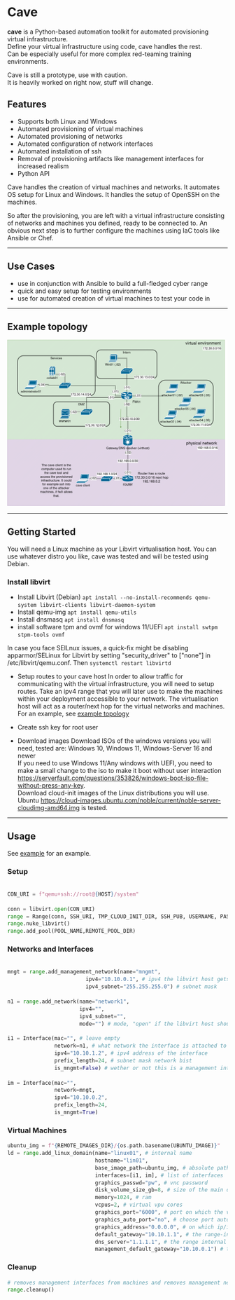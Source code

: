 # Cave

**cave** is a Python-based automation toolkit for automated provisioning virtual infrastructure.  
Define your virtual infrastructure using code, cave handles the rest.  
Can be especially useful for more complex red-teaming training environments.  

Cave is still a prototype, use with caution.  
It is heavily worked on right now, stuff will change.  

## Features

* Supports both Linux and Windows
* Automated provisioning of virtual machines
* Automated provisioning of networks
* Automated configuration of network interfaces
* Automated installation of ssh
* Removal of provisioning artifacts like management interfaces for increased realism
* Python API

Cave handles the creation of virtual machines and networks.
It automates OS setup for Linux and Windows.
It handles the setup of OpenSSH on the machines.

So after the provisioning, you are left with a virtual infrastructure consisting of networks and machines you defined, ready to be connected to.
An obvious next step is to further configure the machines using IaC tools like Ansible or Chef.

---

## Use Cases
* use in conjunction with Ansible to build a full-fledged cyber range
* quick and easy setup for testing environments
* use for automated creation of virtual machines to test your code in

---
## Example topology
![example topology image](./assets/example_topology.drawio.png)

---

## Getting Started

You will need a Linux machine as your Libvirt virtualisation host.
You can use whatever distro you like, cave was tested and will be tested using Debian.

### Install libvirt
* Install Libvirt (Debian) `apt install --no-install-recommends qemu-system libvirt-clients libvirt-daemon-system`
* Install qemu-img `apt install qemu-utils`
* Install dnsmasq `apt install dnsmasq`
* install software tpm and ovmf for windows 11/UEFI `apt install swtpm stpm-tools ovmf`

In case you face SElLnux issues, a quick-fix might be disabling apparmor/SELinux for Libvirt by setting "security_driver" to ["none"] in /etc/libvirt/qemu.conf. Then `systemctl restart libvirtd`  

* Setup routes to your cave host
In order to allow traffic for communicating with the virtual infrastructure, you will need to setup routes.
Take an ipv4 range that you will later use to make the machines within your deployment accessible to your network.
The virtualisation host will act as a router/next hop for the virtual networks and machines.  
For an example, see [example topology](assets/example_topology.drawio.png)

* Create ssh key for root user

* Download images
Download ISOs of the windows versions you will need, tested are: Windows 10, Windows 11, Windows-Server 16 and newer  
If you need to use Windows 11/Any windows with UEFI, you need to make a small change to the iso to make it boot without user interaction <https://serverfault.com/questions/353826/windows-boot-iso-file-without-press-any-key>.  
Download cloud-init images of the Linux distributions you will use. Ubuntu <https://cloud-images.ubuntu.com/noble/current/noble-server-cloudimg-amd64.img> is tested.

---

## Usage
See [example](test/test.py) for an example.  

### Setup
```python

CON_URI = f"qemu+ssh://root@{HOST}/system"

conn = libvirt.open(CON_URI)
range = Range(conn, SSH_URI, TMP_CLOUD_INIT_DIR, SSH_PUB, USERNAME, PASSWORD)
range.nuke_libvirt()
range.add_pool(POOL_NAME,REMOTE_POOL_DIR)
```

### Networks and Interfaces
```python

mngt = range.add_management_network(name="mngmt", 
                         ipv4="10.10.0.1", # ipv4 the libvirt host gets inside the network, it then acts as gateway
                         ipv4_subnet="255.255.255.0") # subnet mask

n1 = range.add_network(name="network1", 
                       ipv4="", 
                       ipv4_subnet="", 
                       mode="") # mode, "open" if the libvirt host should route to and from the network

i1 = Interface(mac="", # leave empty 
               network=n1, # what network the interface is attached to
               ipv4="10.10.1.2", # ipv4 address of the interface
               prefix_length=24, # subnet mask network bist
               is_mngmt=False) # wether or not this is a management interface e.g. is connected to a management network, mngmt interfaces will be detatched in the cleanup phase

im = Interface(mac="", 
               network=mngt, 
               ipv4="10.10.0.2", 
               prefix_length=24, 
               is_mngmt=True) 
```

### Virtual Machines
```python
ubuntu_img = f"{REMOTE_IMAGES_DIR}/{os.path.basename(UBUNTU_IMAGE)}"
ld = range.add_linux_domain(name="linux01", # internal name
                            hostname="lin01", 
                            base_image_path=ubuntu_img, # absolute path to the cloud-init base image on the libvirt host
                            interfaces=[i1, im], # list of interfaces
                            graphics_passwd="pw", # vnc password
                            disk_volume_size_gb=8, # size of the main disk in GB
                            memory=1024, # ram
                            vcpus=2, # virtual vpu cores
                            graphics_port="6000", # port on which the vnc server listens
                            graphics_auto_port="no", # choose port automatically, no if graphics_port is set
                            graphics_address="0.0.0.0", # on which ip/interface the vnc server should listen
                            default_gateway="10.10.1.1", # the range-internal default gateway
                            dns_server="1.1.1.1", # the range internal dns server
                            management_default_gateway="10.10.0.1") # the default gateway for the management interface
```

### Cleanup
```python
# removes management interfaces from machines and removes management network
range.cleanup()
```
